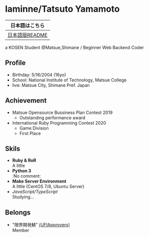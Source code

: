 # laminne/Tatsuto Yamamoto

| 日本語はこちら |
| ------------  |
| [日本語版README](https://github.com/laminne/laminne/blob/master/README_jp.md) |

a KOSEN Student @Matsue,Shimane / Beginner Web Backend Coder

## Profile
-  Birthday: 5/16/2004 (16yo)  
-  School: National Institute of Technology, Matsue College  
-  live: Matsue City, Shimane Pref. Japan

## Achievement
- Matsue Opensource Bussiness Plan Contest 2019 
  - Outstanding performance award
- International Ruby Programming Contest 2020
  - Game Division
  - First Place

## Skils
-  **Ruby & RoR**  
A little
-  **Python 3**  
:No comment:  
-  **Make Server Environment**  
A little (CentOS 7/8, Ubuntu Server)  
- *JavaScript/TypeScript*  
Studying...  

## Belongs
- "限界開発鯖" [(UFIApprovers)](https://approvers.dev)  
Member

